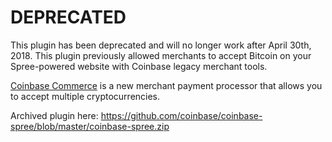 DEPRECATED
================

This plugin has been deprecated and will no longer work after April 30th, 2018. This plugin previously allowed merchants to accept Bitcoin on your Spree-powered website with Coinbase legacy merchant tools.

[Coinbase Commerce](https://commerce.coinbase.com) is a new merchant payment processor that allows you to accept multiple cryptocurrencies.

Archived plugin here: https://github.com/coinbase/coinbase-spree/blob/master/coinbase-spree.zip
